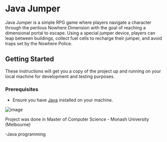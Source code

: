 # Java Jumper

Java Jumper is a simple RPG game where players navigate a character through the perilous Nowhere Dimension with the goal of reaching a dimensional portal to escape. Using a special jumper device, players can leap between buildings, collect fuel cells to recharge their jumper, and avoid traps set by the Nowhere Police.

## Getting Started

These instructions will get you a copy of the project up and running on your local machine for development and testing purposes.

### Prerequisites

- Ensure you have [Java](https://java.com/en/download/) installed on your machine.



![image](https://github.com/Nafis28/termjumper/assets/30291815/fbbb4e2b-669c-4298-9b73-be459a63a8e9)


Project was done in Master of Computer Science - Monash University (Melbourne)

-Java programming

